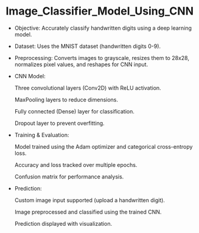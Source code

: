 # Image_Classifier_Model_Using_CNN

* Objective: Accurately classify handwritten digits using a deep learning model.

* Dataset: Uses the MNIST dataset (handwritten digits 0-9).

* Preprocessing: Converts images to grayscale, resizes them to 28x28, normalizes pixel values, and reshapes for CNN input.

* CNN Model:

    Three convolutional layers (Conv2D) with ReLU activation.

    MaxPooling layers to reduce dimensions.

    Fully connected (Dense) layer for classification.

    Dropout layer to prevent overfitting.

* Training & Evaluation:

   Model trained using the Adam optimizer and categorical cross-entropy loss.

   Accuracy and loss tracked over multiple epochs.

   Confusion matrix for performance analysis.

* Prediction:

   Custom image input supported (upload a handwritten digit).

   Image preprocessed and classified using the trained CNN.

   Prediction displayed with visualization.
